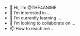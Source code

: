 - 👋 Hi, I’m @THE4ANIME
- 👀 I’m interested in ...
- 🌱 I’m currently learning ...
- 💞️ I’m looking to collaborate on ...
- 📫 How to reach me ...

<!---
THE4ANIME/THE4ANIME is a ✨ special ✨ repository because its `README.md` (this file) appears on your GitHub profile.
You can click the Preview link to take a look at your changes.
--->
